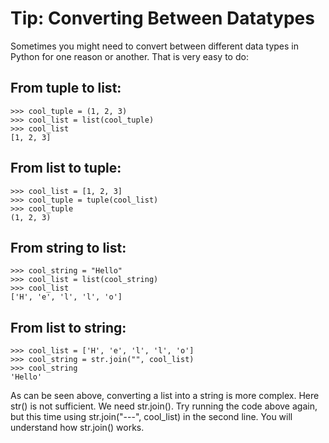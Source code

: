 # **Tip: Converting Between Datatypes**
Sometimes you might need to convert between different data types in Python for one reason or another. That is very easy to do:

## **From tuple to list:**
```
>>> cool_tuple = (1, 2, 3)
>>> cool_list = list(cool_tuple)
>>> cool_list
[1, 2, 3]
```

## **From list to tuple:**
```
>>> cool_list = [1, 2, 3]
>>> cool_tuple = tuple(cool_list)
>>> cool_tuple
(1, 2, 3)
```

## **From string to list:**
```
>>> cool_string = "Hello"
>>> cool_list = list(cool_string)
>>> cool_list
['H', 'e', 'l', 'l', 'o']
```

## **From list to string:**
```
>>> cool_list = ['H', 'e', 'l', 'l', 'o']
>>> cool_string = str.join("", cool_list)
>>> cool_string
'Hello'
```
As can be seen above, converting a list into a string is more complex. Here str() is not sufficient. We need str.join(). Try running the code above again, but this time using str.join("---", cool_list) in the second line. You will understand how str.join() works.

